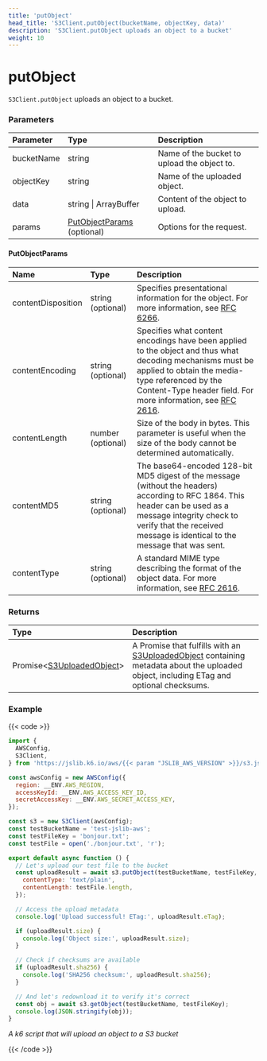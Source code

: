 ```yaml
---
title: 'putObject'
head_title: 'S3Client.putObject(bucketName, objectKey, data)'
description: 'S3Client.putObject uploads an object to a bucket'
weight: 10
---
```


# putObject

`S3Client.putObject` uploads an object to a bucket.

### Parameters

| Parameter  | Type                                           | Description                                 |
| :--------- | :--------------------------------------------- | :------------------------------------------ |
| bucketName | string                                         | Name of the bucket to upload the object to. |
| objectKey  | string                                         | Name of the uploaded object.                |
| data       | string \| ArrayBuffer                          | Content of the object to upload.            |
| params     | [PutObjectParams](#putobjectparams) (optional) | Options for the request.                    |

#### PutObjectParams

| Name               | Type              | Description                                                                                                                                                                                                                                                         |
| :----------------- | :---------------- | :------------------------------------------------------------------------------------------------------------------------------------------------------------------------------------------------------------------------------------------------------------------ |
| contentDisposition | string (optional) | Specifies presentational information for the object. For more information, see [RFC 6266](https://tools.ietf.org/html/rfc6266).                                                                                                                                     |
| contentEncoding    | string (optional) | Specifies what content encodings have been applied to the object and thus what decoding mechanisms must be applied to obtain the media-type referenced by the Content-Type header field. For more information, see [RFC 2616](https://tools.ietf.org/html/rfc2616). |
| contentLength      | number (optional) | Size of the body in bytes. This parameter is useful when the size of the body cannot be determined automatically.                                                                                                                                                   |
| contentMD5         | string (optional) | The base64-encoded 128-bit MD5 digest of the message (without the headers) according to RFC 1864. This header can be used as a message integrity check to verify that the received message is identical to the message that was sent.                               |
| contentType        | string (optional) | A standard MIME type describing the format of the object data. For more information, see [RFC 2616](https://tools.ietf.org/html/rfc2616).                                                                                                                           |

### Returns

| Type                                                                                                                     | Description                                                                                                                                                                                                                           |
| :----------------------------------------------------------------------------------------------------------------------- | :------------------------------------------------------------------------------------------------------------------------------------------------------------------------------------------------------------------------------------ |
| Promise<[S3UploadedObject](https://grafana.com/docs/k6/<K6_VERSION>/javascript-api/jslib/aws/s3client/s3uploadedobject)> | A Promise that fulfills with an [S3UploadedObject](https://grafana.com/docs/k6/<K6_VERSION>/javascript-api/jslib/aws/s3client/s3uploadedobject) containing metadata about the uploaded object, including ETag and optional checksums. |

### Example

{{< code >}}

<!-- md-k6:skip -->

```javascript
import {
  AWSConfig,
  S3Client,
} from 'https://jslib.k6.io/aws/{{< param "JSLIB_AWS_VERSION" >}}/s3.js';

const awsConfig = new AWSConfig({
  region: __ENV.AWS_REGION,
  accessKeyId: __ENV.AWS_ACCESS_KEY_ID,
  secretAccessKey: __ENV.AWS_SECRET_ACCESS_KEY,
});

const s3 = new S3Client(awsConfig);
const testBucketName = 'test-jslib-aws';
const testFileKey = 'bonjour.txt';
const testFile = open('./bonjour.txt', 'r');

export default async function () {
  // Let's upload our test file to the bucket
  const uploadResult = await s3.putObject(testBucketName, testFileKey, testFile, {
    contentType: 'text/plain',
    contentLength: testFile.length,
  });

  // Access the upload metadata
  console.log('Upload successful! ETag:', uploadResult.eTag);

  if (uploadResult.size) {
    console.log('Object size:', uploadResult.size);
  }

  // Check if checksums are available
  if (uploadResult.sha256) {
    console.log('SHA256 checksum:', uploadResult.sha256);
  }

  // And let's redownload it to verify it's correct
  const obj = await s3.getObject(testBucketName, testFileKey);
  console.log(JSON.stringify(obj));
}
```

_A k6 script that will upload an object to a S3 bucket_

{{< /code >}}

